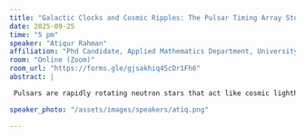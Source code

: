 ```yaml
---
title: "Galactic Clocks and Cosmic Ripples: The Pulsar Timing Array Story"
date: 2025-09-25
time: "5 pm"
speaker: "Atiqur Rahman"
affiliation: "Phd Candidate, Applied Mathematics Department, University of Cape Town"
room: "Online (Zoom)"
room_url: "https://forms.gle/gjsakhiq45cDr1Fh6"
abstract: |

 Pulsars are rapidly rotating neutron stars that act like cosmic lighthouses, emitting beams of radio waves that sweep past Earth with extraordinary regularity. Some of these, the millisecond pulsars, rival atomic clocks in their timing precision. By carefully tracking the arrival times of pulses from many such objects distributed across the sky, astronomers have built a galaxy-scale observatory known as a Pulsar Timing Array (PTA). PTAs are uniquely sensitive to ultra-low-frequency (nano-Hertz) gravitational waves—ripples in spacetime generated by systems such as supermassive black hole binaries in the process of merging. In this talk, I will discuss how pulsar timing can be used to detect gravitational-wave signatures in the background. It is fascinating to see how researchers have turned our galaxy into a detector, using correlated signals across the pulsar network to reveal the presence of gravitational waves. I will also highlight the most recent results from PTA collaborations, including evidence for a stochastic gravitational-wave background, and discuss the exciting prospects for resolving individual sources in the coming years.

speaker_photo: "/assets/images/speakers/atiq.png"

---
```

